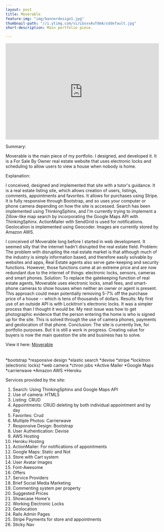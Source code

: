```yaml
---
layout: post
title: Moverable
feature-img: "img/bannerdesign1.jpg"
thumbnail-path: "//i.ytimg.com/vi/LGxxvAuTdmA/sddefault.jpg"
short-description: Main portfolio piece.

---
```


<iframe width="100%" height="315" src="https://www.youtube.com/embed/LGxxvAuTdmA" frameborder="0" allowfullscreen></iframe>

<br />


Summary:

Moverable is the main piece of my portfolio. I designed, and developed it. It is a For Sale By Owner real estate website that uses electronic locks and scheduling to allow users to view a house when nobody is home.

Explanation:

I conceived, designed and implemented that site with a tutor's guidance. It is a real estate listing site,
which allows creation of users, listings, comments, appointments and favorites. It allows for purchases
using Stripe. It is fully responsive through Bootstrap, and so uses your computer or phone camera
depending on how the site is accessed. Search has been implemented using ThinkingSphinx, and I'm
currently trying to implement a Zillow-like map search by incorporating the Google Maps API with
ThinkingSphinx. ActionMailer with SendGrid is used for notifications. Geolocation is
implemented using Geocoder. Images are currently stored by Amazon AWS.

I conceived of Moverable long before I started in web development. It seemed silly that the internet hadn't disrupted the real estate field.
Problem:
The problem with disrupting the real estate market is that although much of the industry is simply information based, and therefore easily solvable by websites and apps, Real Estate agents also serve gate-keeping and security functions. However, those functions come at an extreme price and are now redundant due to the internet of things: electronic locks, sensors, cameras and smart phones.
Solution:
To replace the gatekeeping function of real estate agents, Moverable uses electronic locks, small fees, and smart-phone cameras to show houses when neither an owner or agent is present. This approach could mean potentially removing 5-7% off the purchase price of a house -- which is tens of thousands of dollars.
Results:
My first use of an outside API is with Lockitron's electronic locks. It was a simpler process than I thought it would be. My next issue was how to get photographic evidence that the person entering the home is who is signed up for the site. This is solved through the use of camera phones, payments and geolocation of that phone.
Conclusion:
The site is currently live, for portfolio purposes. But it is still a work in progress. Creating value for buyers is now the main question the site and business has to solve.

View it here: <a href="http://www.moverable.com" class="external" target="_blank">Moverable</a>
<br />
<br />
<br />
*bootstrap
*responsive design
*elastic search
*devise
*stripe
*lockitron (electronic locks)
*web camera
*chron jobs
*Active Mailer
*Google Maps
*carrierwave
*Amazon AWS
*Heroku

Services provided by the site:
1) Search: Using ThinkingSphinx and Google Maps API
2) Use of camera: HTML5
3) Listing: CRUD
4) Appointments: CRUD deleting by both individual appointment and by day
5) Favorites: Crud
6) Multiple Photos: Carrierwave
7) Responsive Design: Bootstrap
8) User Authentication: Devise
9) AWS Hosting
10) Heroku Hosting
11) ActionMailer: For notifications of appointments
12) Google Maps: Static and Not
13) Store with Cart system
14) User Avatar Images
15) Font-Awesome
16) Offers
17) Service Providers
18) Brief Social Media Marketing
19) Commenting system per property
20) Suggested Prices
21) Showcase Home's
22) Working Electronic Locks
23) Geolocation
24) Rails Admin Pages
25) Stripe Payments for store and appointments
26) Sticky Nav


